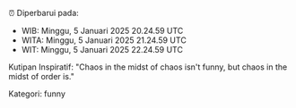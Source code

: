 ⏰ Diperbarui pada:
- WIB: Minggu, 5 Januari 2025 20.24.59 UTC
- WITA: Minggu, 5 Januari 2025 21.24.59 UTC
- WIT: Minggu, 5 Januari 2025 22.24.59 UTC

Kutipan Inspiratif:
"Chaos in the midst of chaos isn't funny, but chaos in the midst of order is."


Kategori: funny

